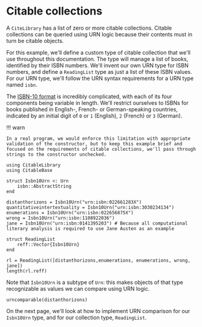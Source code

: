 # Citable collections

A `CiteLibrary` has a list of zero or more citable collections. Citable collections can be queried using URN logic because their contents must in turn be citable objects.  

For this example, we'll define a custom type of citable collection that we'll use throughout this documentation.  The type will manage a list of books, identified by their ISBN numbers.  We'll invent our own URN type for ISBN numbers, and define a `ReadingList` type as just a list of these ISBN values.  For our URN type, we'll follow the URN syntax requirements for a URN type named `isbn`.

The [ISBN-10 format](https://en.wikipedia.org/wiki/International_Standard_Book_Number) is incredibly complicated, with each of its four components being variable in length.    We'll restrict ourselves to ISBNs for books published in English-, French- or German-speaking countries, indicated by an initial digit of `0` or `1` (English), `2` (French) or `3` (German).  


!!! warn

    In a real program, we would enforce this limitation with appropriate validation of the constructor, but to keep this example brief and focused on the requirements of citable collections, we'll pass through strings to the constructor unchecked.


```@example citelib
using CitableLibrary
using CitableBase

struct Isbn10Urn <: Urn
    isbn::AbstractString
end

distanthorizons = Isbn10Urn("urn:isbn:022661283X")
quantitativeintertextuality = Isbn10Urn("urn:isbn:3030234134")
enumerations = Isbn10Urn("urn:isbn:022656875X")
wrong = Isbn10Urn("urn:isbn:1108922036")
jane = Isbn10Urn("urn:isbn:0141395203") # Because all computational literary analysis is required to use Jane Austen as an example

struct ReadingList
    reff::Vector{Isbn10Urn}
end

rl = ReadingList([distanthorizons,enumerations, enumerations, wrong, jane])
length(rl.reff)
```

Note that `Isbn10Urn` is a subtype of `Urn`: this makes objects of that type recognizable as values we can compare using URN logic.

```@example citelib
urncomparable(distanthorizons)
```

On the next page, we'll look at how to implement URN comparison for our `Isbn10Urn` type, and for our collection type, `ReadingList`.